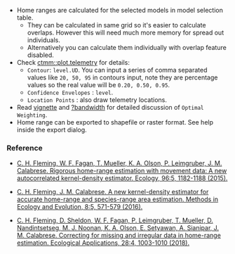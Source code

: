 
- Home ranges are calculated for the selected models in model selection table. 
	+ They can be calculated in same grid so it's easier to calculate overlaps. However this will need much more memory for spread out individuals.
	+ Alternatively you can calculate them individually with overlap feature disabled.
- Check [ctmm::plot.telemetry](https://ctmm-initiative.github.io/ctmm/reference/plot.telemetry.html) for details:
  - `Contour`: `level.UD`. You can input a series of comma separated values like `20, 50, 95` in contours input, note they are percentage values so the real value will be `0.20, 0.50, 0.95`. 
  - `Confidence Envelopes` : `level`.
  - `Location Points` : also draw telemetry locations.
- Read [vignette](https://ctmm-initiative.github.io/ctmm/articles/akde.html) and [?bandwidth](https://ctmm-initiative.github.io/ctmm/reference/bandwidth.html) for detailed discussion of `Optimal Weighting`.
- Home range can be exported to shapefile or raster format. See help inside the export dialog.

### Reference
- [C. H. Fleming, W. F. Fagan, T. Mueller, K. A. Olson, P. Leimgruber, J. M. Calabrese. Rigorous home-range estimation with movement data: A new autocorrelated kernel-density estimator. Ecology, 96:5, 1182-1188 (2015).](https://doi.org/10.1890/14-2010.1)

- [C. H. Fleming, J. M. Calabrese. A new kernel-density estimator for accurate home-range and species-range area estimation. Methods in Ecology and Evolution, 8:5, 571-579 (2016).](https://doi.org/10.1111/2041-210X.12673)

- [C. H. Fleming, D. Sheldon, W. F. Fagan, P. Leimgruber, T. Mueller, D. Nandintsetseg, M. J. Noonan, K. A. Olson, E. Setyawan, A. Sianipar, J. M. Calabrese. Correcting for missing and irregular data in home-range estimation. Ecological Applications, 28:4, 1003-1010 (2018).](https://doi.org/10.1002/eap.1704)
